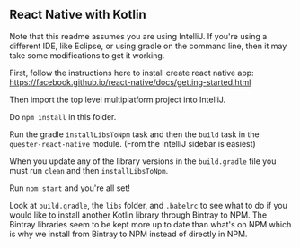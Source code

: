 ## React Native with Kotlin

Note that this readme assumes you are using IntelliJ. If you're using a different IDE, like Eclipse, or using gradle on the command line, then it may take some modifications to get it working.

First, follow the instructions here to install create react native app: 
https://facebook.github.io/react-native/docs/getting-started.html

Then import the top level multiplatform project into IntelliJ.

Do `npm install` in this folder.

Run the gradle `installLibsToNpm` task and then the `build` task in the `quester-react-native` module. (From the IntelliJ sidebar is easiest)

When you update any of the library versions in the `build.gradle` file you must run `clean` and then `installLibsToNpm`.

Run `npm start` and you're all set!

Look at `build.gradle`, the `libs` folder, and `.babelrc` to see what to do if you would like to install another Kotlin library through Bintray to NPM. The Bintray libraries seem to be kept more up to date than what's on NPM which is why we install from Bintray to NPM instead of directly in NPM.
